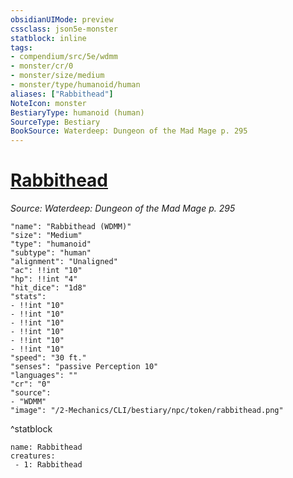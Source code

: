 ```yaml
---
obsidianUIMode: preview
cssclass: json5e-monster
statblock: inline
tags:
- compendium/src/5e/wdmm
- monster/cr/0
- monster/size/medium
- monster/type/humanoid/human
aliases: ["Rabbithead"]
NoteIcon: monster
BestiaryType: humanoid (human)
SourceType: Bestiary
BookSource: Waterdeep: Dungeon of the Mad Mage p. 295
---
```

# [Rabbithead](2-Mechanics/CLI/bestiary/npc/rabbithead-wdmm.md)
*Source: Waterdeep: Dungeon of the Mad Mage p. 295*  

```statblock
"name": "Rabbithead (WDMM)"
"size": "Medium"
"type": "humanoid"
"subtype": "human"
"alignment": "Unaligned"
"ac": !!int "10"
"hp": !!int "4"
"hit_dice": "1d8"
"stats":
- !!int "10"
- !!int "10"
- !!int "10"
- !!int "10"
- !!int "10"
- !!int "10"
"speed": "30 ft."
"senses": "passive Perception 10"
"languages": ""
"cr": "0"
"source":
- "WDMM"
"image": "/2-Mechanics/CLI/bestiary/npc/token/rabbithead.png"
```
^statblock

```encounter-table
name: Rabbithead
creatures:
 - 1: Rabbithead
```